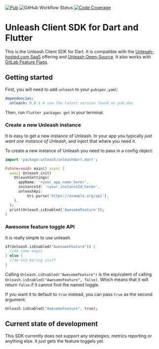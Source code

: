 [![Pub](https://img.shields.io/pub/v/unleash.svg)](https://pub.dartlang.org/packages/unleash)
![GitHub Workflow Status](https://github.com/ueman/unleash/workflows/dart/badge.svg?branch=master)
[![Code Coverage](https://codecov.io/gh/ueman/unleash/branch/master/graph/badge.svg)](https://codecov.io/gh/ueman/unleash)

# Unleash Client SDK for Dart and Flutter
This is the Unleash Client SDK for Dart. It is compatible with the [Unlesah-hosted.com SaaS](https://www.unleash-hosted.com/) offering and [Unleash Open-Source](https://github.com/unleash/unleash).
It also works with [GitLab Feature Flags](https://docs.gitlab.com/ee/user/project/operations/feature_flags.html).

## Getting started
First, you will need to add `unleash` to your `pubspec.yaml`:

```yaml
dependencies:
  unleash: 0.0.1 # use the latest version found on pub.dev
```

Then, run `flutter packages get` in your terminal.

### Create a new Unleash instance

It is easy to get a new instance of Unleash. In your app you typically *just want one instance of Unleash*, and inject that where you need it. 

To create a new instance of Unleash you need to pass in a config object:
```dart
import 'package:unleash/unleashdart.dart';

Future<void> main() async {
  await Unleash.init(
    UnleashSettings(
      appName: '<your_app_name_here>',
      instanceId: '<your_instanceId_here>',
      unleashApi:
          Uri.parse('https://example.org/api'),
    ),
  );
  print(Unleash.isEnabled('AwesomeFeature'));
}

```

### Awesome feature toggle API

It is really simple to use unleash.

```dart
if(Unleash.isEnabled("AwesomeFeature")) {
  //do some magic
} else {
  //do old boring stuff
}
```

Calling `Unleash.isEnabled("AwesomeFeature")` is the equivalent of calling `Unleash.isEnabled("AwesomeFeature", false)`. 
Which means that it will return `false` if it cannot find the named toggle. 

If you want it to default to `true` instead, you can pass `true` as the second argument:

```dart
Unleash.isEnabled("AwesomeFeature", true);
```

## Current state of development

This SDK currently does not support any strategies, metrics reporting or anything else.
It just gets the feature toggels yet.